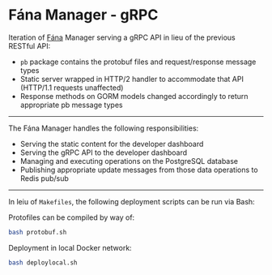 # Fána Manager - gRPC

Iteration of [Fána](https://fana-io.github.io/) Manager serving a gRPC API in lieu of the previous RESTful API:

- `pb` package contains the protobuf files and request/response message types
- Static server wrapped in HTTP/2 handler to accommodate that API (HTTP/1.1 requests unaffected)
- Response methods on GORM models changed accordingly to return appropriate pb message types

---

The Fána Manager handles the following responsibilities:

- Serving the static content for the developer dashboard
- Serving the gRPC API to the developer dashboard
- Managing and executing operations on the PostgreSQL database
- Publishing appropriate update messages from those data operations to Redis pub/sub

---

In leiu of `Makefiles`, the following deployment scripts can be run via Bash:

Protofiles can be compiled by way of:

```bash
bash protobuf.sh
```

Deployment in local Docker network:

```bash
bash deploylocal.sh
```
